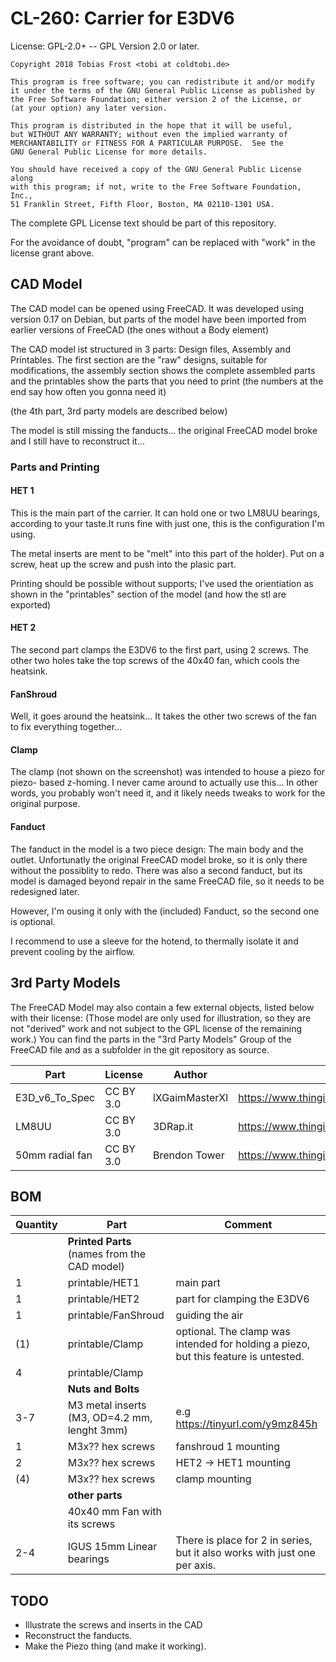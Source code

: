 # CL-260: Carrier for E3DV6 #

License: GPL-2.0+ -- GPL Version 2.0 or later.

    Copyright 2018 Tobias Frost <tobi at coldtobi.de>

    This program is free software; you can redistribute it and/or modify
    it under the terms of the GNU General Public License as published by
    the Free Software Foundation; either version 2 of the License, or
    (at your option) any later version.

    This program is distributed in the hope that it will be useful,
    but WITHOUT ANY WARRANTY; without even the implied warranty of
    MERCHANTABILITY or FITNESS FOR A PARTICULAR PURPOSE.  See the
    GNU General Public License for more details.

    You should have received a copy of the GNU General Public License along
    with this program; if not, write to the Free Software Foundation, Inc.,
    51 Franklin Street, Fifth Floor, Boston, MA 02110-1301 USA.

The complete GPL License text should be part of this repository.

For the avoidance of doubt, "program" can be replaced with "work" in
the license grant above.

## CAD Model ##

The CAD model can be opened using FreeCAD. It was developed using version 0.17
on Debian, but parts of the model have been imported from earlier versions of FreeCAD
(the ones without a Body element) 

The CAD model ist structured in 3 parts: Design files, Assembly and Printables.
The first section are the "raw" designs, suitable for modifications, the assembly
section shows the complete assembled parts and the printables show the parts that you
need to print (the numbers at the end say  how often you gonna need it)

(the 4th part, 3rd party models are described below)

The model is still missing the fanducts... the original FreeCAD model broke and I 
still have to reconstruct it... 

### Parts and Printing ###

#### HET 1 ####

This is the main part of the carrier. It can hold one or two LM8UU bearings,
according to your taste.It runs fine with just one, this is the configuration
I'm using.

The metal inserts are ment to be "melt" into this part of the holder).
Put on a screw, heat up the screw and push into the plasic part. 

Printing should be possible without supports; I've used the orientiation as
shown in the "printables" section of the model (and how the stl are exported)

#### HET 2 ####

The second part clamps the E3DV6 to the first part, using 2 screws. The other two holes
take the top screws of the 40x40 fan, which cools the heatsink.

#### FanShroud ####

Well, it goes around the heatsink… It takes the other two screws of the fan to fix everything
together...

#### Clamp ####

The clamp (not shown on the screenshot) was intended to house a piezo for piezo-
based z-homing. I never came around to actually use this…
In other words, you probably won't need it, and it likely needs tweaks to work
for the original purpose. 

#### Fanduct ####

The fanduct in the model is a two piece design: The main body and the outlet.
Unfortunatly the original FreeCAD model broke, so it is only there without the
possiblity to redo. There was also a second fanduct, but its model is damaged
beyond repair in the same FreeCAD file, so it needs to be redesigned later.

However, I'm ousing it only with the (included) Fanduct, so the second one is
optional.

I recommend to use a sleeve for the hotend, to thermally isolate it and prevent
cooling by the airflow.

## 3rd Party Models ##

The FreeCAD Model may also contain a few external objects, listed below with their license:
(Those model are only used for illustration, so they are not "derived" work and not subject
to the GPL license of the remaining work.)
You can find the parts in the "3rd Party Models" Group of the FreeCAD file and as a subfolder
in the git repository as source. 

| Part            | License      | Author         | Source |
|-----------------|--------------|----------------|--------|
| E3D_v6_To_Spec  | CC BY 3.0    | lXGaimMasterXl | https://www.thingiverse.com/thing:341689 |
| LM8UU           | CC BY 3.0    | 3DRap.it       | https://www.thingiverse.com/thing:1811769 |
| 50mm radial fan | CC BY 3.0    | Brendon Tower  | https://www.thingiverse.com/thing:2717523 |



## BOM ##

| Quantity | Part                                           | Comment                          |
|----------|-----------------------------------------------|----------------------------------|
|          | **Printed Parts** (names from the CAD model)  |                                  |
| 1        | printable/HET1                                | main part                        |
| 1        | printable/HET2                                | part for clamping the E3DV6      |
| 1        | printable/FanShroud                           | guiding the air                  |
| (1)      | printable/Clamp                               | optional. The clamp was intended for holding a piezo, but this feature is untested.   |
| 4        | printable/Clamp                               |                                  |
|          | **Nuts and Bolts**                            |                                  |
| 3-7      | M3 metal inserts (M3, OD=4.2 mm, lenght 3mm)  | e.g https://tinyurl.com/y9mz845h |
| 1        | M3x?? hex screws                              | fanshroud 1 mounting             |
| 2        | M3x?? hex screws                              | HET2 -> HET1 mounting            |
| (4)      | M3x?? hex screws                              | clamp mounting                   |
|          | **other parts**                               |                                  |
|          | 40x40 mm Fan with its screws                  |                                  |
| 2-4      | IGUS 15mm Linear bearings                     | There is place for 2 in series, but it also works with just one per axis.  |

## TODO ##

- Illustrate the screws and inserts in the CAD
- Reconstruct the fanducts.
- Make the Piezo thing (and make it working).





